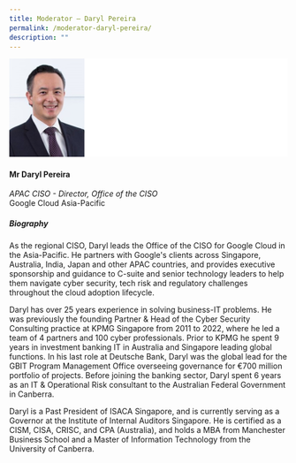 ```yaml
---
title: Moderator – Daryl Pereira
permalink: /moderator-daryl-pereira/
description: ""
---
```

![](/images/Speakers/Daryl%20Pereira%202.jpg)

#### **Mr Daryl Pereira**

*APAC CISO - Director, Office of the CISO*  
Google Cloud Asia-Pacific

##### **Biography**
As the regional CISO, Daryl leads the Office of the CISO for Google Cloud in the Asia-Pacific. He partners with Google's clients across Singapore, Australia, India, Japan and other APAC countries, and provides executive sponsorship and guidance to C-suite and senior technology leaders to help them navigate cyber security, tech risk and regulatory challenges throughout the cloud adoption lifecycle. 

Daryl has over 25 years experience in solving business-IT problems. He was previously the founding Partner & Head of the Cyber Security Consulting practice at KPMG Singapore from 2011 to 2022, where he led a team of 4 partners and 100 cyber professionals. Prior to KPMG he spent 9 years in investment banking IT in Australia and Singapore leading global functions. In his last role at Deutsche Bank, Daryl was the global lead for the GBIT Program Management Office overseeing governance for €700 million portfolio of projects. Before joining the banking sector, Daryl spent 6 years as an IT & Operational Risk consultant to the Australian Federal Government in Canberra. 

Daryl is a Past President of ISACA Singapore, and is currently serving as a Governor at the Institute of Internal Auditors Singapore. He is certified as a CISM, CISA, CRISC, and CPA (Australia), and holds a MBA from Manchester Business School and a Master of Information Technology from the University of Canberra.
